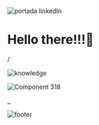 ![portada linkedIn](https://github.com/DIGORACCOON4279/DIGORACCOON4279/assets/88150970/7b89ca38-4816-4c8e-89d8-b183614af8f0)

<h1>Hello there!!!👋</h1>/


<!--
**DIGORACCOON4279/DIGORACCOON4279** is a ✨ _special_ ✨ repository because its `README.md` (this file) appears on your GitHub profile.

Here are some ideas to get you started:

- 🔭 I’m currently working on ...
- 🌱 I’m currently learning UX/UI development, JS, and RoR
- 👯 I’m looking to collaborate on ...
- 🤔 I’m looking for help with ...!
- 💬 Ask me about my current projects
- 📫 How to reach me: 

- 😄 Pronouns: ...
- ⚡ Fun fact: ..
-->
![knowledge](https://github.com/DIGORACCOON4279/DIGORACCOON4279/assets/88150970/cbbb2a0b-e602-4173-a6be-eca7d52124b6)



![Component 318](https://github.com/DIGORACCOON4279/DIGORACCOON4279/assets/88150970/bdbccc56-966a-43f5-ad94-3493a4163211)

<div class="social-media">
    <a href="https://www.linkedin.com/in/diegomarinmora/" class="linkedin">
        <img src="" alt="" class="">   
    </a>
    <a href="https://www.behance.net/diegomarin21" class="networks">
        <img src="" alt="" class="">   
    </a>
    <a href="https://www.canva.com/design/DAEsDw2MN44/Qz8u92eqiV8Tdmnq5npKqg/view?website#1:resume-english" class="networks">
        <img src="" alt="" class="">   
    </a>
</div>


![footer](https://github.com/DIGORACCOON4279/DIGORACCOON4279/assets/88150970/7f8b5ae3-5a13-414d-a38e-d06eaafaff63)
